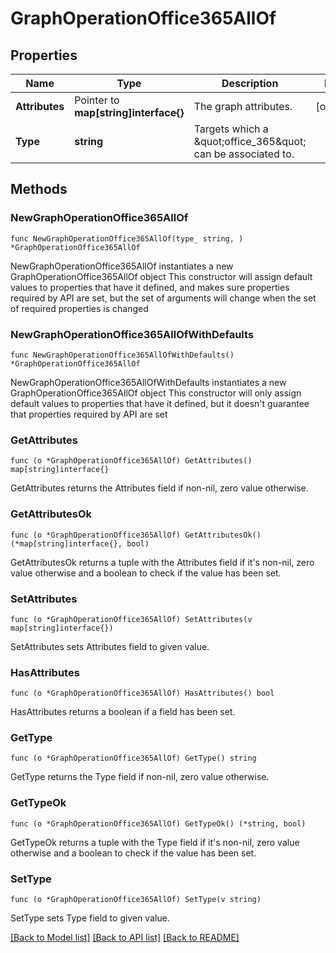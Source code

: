 # GraphOperationOffice365AllOf

## Properties

Name | Type | Description | Notes
------------ | ------------- | ------------- | -------------
**Attributes** | Pointer to **map[string]interface{}** | The graph attributes. | [optional] 
**Type** | **string** | Targets which a \&quot;office_365\&quot; can be associated to. | 

## Methods

### NewGraphOperationOffice365AllOf

`func NewGraphOperationOffice365AllOf(type_ string, ) *GraphOperationOffice365AllOf`

NewGraphOperationOffice365AllOf instantiates a new GraphOperationOffice365AllOf object
This constructor will assign default values to properties that have it defined,
and makes sure properties required by API are set, but the set of arguments
will change when the set of required properties is changed

### NewGraphOperationOffice365AllOfWithDefaults

`func NewGraphOperationOffice365AllOfWithDefaults() *GraphOperationOffice365AllOf`

NewGraphOperationOffice365AllOfWithDefaults instantiates a new GraphOperationOffice365AllOf object
This constructor will only assign default values to properties that have it defined,
but it doesn't guarantee that properties required by API are set

### GetAttributes

`func (o *GraphOperationOffice365AllOf) GetAttributes() map[string]interface{}`

GetAttributes returns the Attributes field if non-nil, zero value otherwise.

### GetAttributesOk

`func (o *GraphOperationOffice365AllOf) GetAttributesOk() (*map[string]interface{}, bool)`

GetAttributesOk returns a tuple with the Attributes field if it's non-nil, zero value otherwise
and a boolean to check if the value has been set.

### SetAttributes

`func (o *GraphOperationOffice365AllOf) SetAttributes(v map[string]interface{})`

SetAttributes sets Attributes field to given value.

### HasAttributes

`func (o *GraphOperationOffice365AllOf) HasAttributes() bool`

HasAttributes returns a boolean if a field has been set.

### GetType

`func (o *GraphOperationOffice365AllOf) GetType() string`

GetType returns the Type field if non-nil, zero value otherwise.

### GetTypeOk

`func (o *GraphOperationOffice365AllOf) GetTypeOk() (*string, bool)`

GetTypeOk returns a tuple with the Type field if it's non-nil, zero value otherwise
and a boolean to check if the value has been set.

### SetType

`func (o *GraphOperationOffice365AllOf) SetType(v string)`

SetType sets Type field to given value.



[[Back to Model list]](../README.md#documentation-for-models) [[Back to API list]](../README.md#documentation-for-api-endpoints) [[Back to README]](../README.md)


